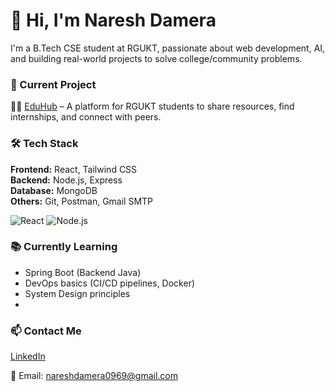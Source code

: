 # 👋 Hi, I'm Naresh Damera

I'm a B.Tech CSE student at RGUKT, passionate about web development, AI, and building real-world projects to solve college/community problems.

### 🚀 Current Project
🧑‍🎓 [EduHub](https://github.com/nareshdamera/eduhub) – A platform for RGUKT students to share resources, find internships, and connect with peers.

### 🛠️ Tech Stack

**Frontend:** React, Tailwind CSS  
**Backend:** Node.js, Express  
**Database:** MongoDB  
**Others:** Git, Postman, Gmail SMTP

![React](https://img.shields.io/badge/-React-61DAFB?style=flat&logo=react)
![Node.js](https://img.shields.io/badge/-Node.js-339933?style=flat&logo=node.js)

### 📚 Currently Learning

- Spring Boot (Backend Java)
- DevOps basics (CI/CD pipelines, Docker)
- System Design principles
- 
### 📫 Contact Me

[LinkedIn](https://www.linkedin.com/in/naresh-damera-b993b7284/) 

📧 Email: nareshdamera0969@gmail.com 
